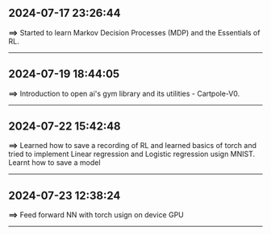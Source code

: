 ## 2024-07-17 23:26:44

**==>** Started to learn Markov Decision Processes (MDP) and the Essentials of RL.

---
## 2024-07-19 18:44:05

**==>** Introduction to open ai's gym library and its utilities - Cartpole-V0.

---
## 2024-07-22 15:42:48

**==>** Learned how to save a recording of RL and learned basics of torch and tried to implement Linear regression and Logistic regression usign MNIST. Learnt how to save a model  

---
## 2024-07-23 12:38:24

**==>** Feed forward NN with torch usign on device GPU 

---
